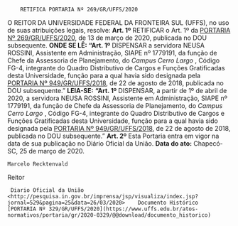         RETIFICA PORTARIA Nº 269/GR/UFFS/2020  

 O REITOR DA UNIVERSIDADE FEDERAL DA FRONTEIRA SUL (UFFS), no uso de suas atribuições legais, resolve:   **Art. 1º**  RETIFICAR o Art. 1º da [PORTARIA Nº 269/GR/UFFS/2020](https://www.uffs.edu.br/atos-normativos/portaria/gr/2020-0269), de 13 de março de 2020, publicada no DOU subsequente.   **ONDE SE LÊ:** **“Art. 1º**  DISPENSAR a servidora NEUSA ROSSINI, Assistente em Administração, SIAPE nº 1779191, da função de Chefe da Assessoria de Planejamento, do *Campus Cerro Largo* , Código FG-4, integrante do Quadro Distributivo de Cargos e Funções Gratificadas desta Universidade, função para a qual havia sido designada pela [PORTARIA Nº 949/GR/UFFS/2018](https://www.uffs.edu.br/atos-normativos/portaria/gr/2018-0949), de 22 de agosto de 2018, publicada no DOU subsequente.”   **LEIA-SE:** **“Art. 1º**  DISPENSAR, a partir de 1º de abril de 2020, a servidora NEUSA ROSSINI, Assistente em Administração, SIAPE nº 1779191, da função de Chefe da Assessoria de Planejamento, do *Campus Cerro Largo* , Código FG-4, integrante do Quadro Distributivo de Cargos e Funções Gratificadas desta Universidade, função para a qual havia sido designada pela [PORTARIA Nº 949/GR/UFFS/2018](https://www.uffs.edu.br/atos-normativos/portaria/gr/2018-0949), de 22 de agosto de 2018, publicada no DOU subsequente.”   **Art. 2º**  Esta Portaria entra em vigor na data de sua publicação no Diário Oficial da União.        **Data do ato:** Chapecó-SC, 25 de março de 2020.   
 

    Marcelo Recktenvald   
 Reitor 

     Diario Oficial da União <http://pesquisa.in.gov.br/imprensa/jsp/visualiza/index.jsp?jornal=529&pagina=25&data=26/03/2020>    Documento Histórico  [PORTARIA Nº 329/GR/UFFS/2020](https://www.uffs.edu.br/atos-normativos/portaria/gr/2020-0329/@@download/documento_historico)     
      
